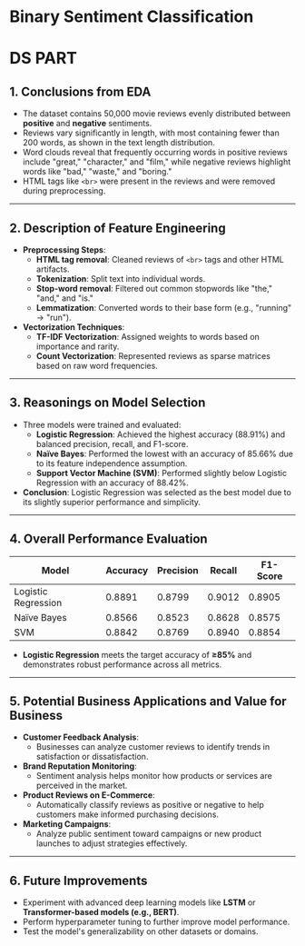 # Binary Sentiment Classification
# DS PART

## **1. Conclusions from EDA**
- The dataset contains 50,000 movie reviews evenly distributed between **positive** and **negative** sentiments.
- Reviews vary significantly in length, with most containing fewer than 200 words, as shown in the text length distribution.
- Word clouds reveal that frequently occurring words in positive reviews include "great," "character," and "film," while negative reviews highlight words like "bad," "waste," and "boring."
- HTML tags like `<br>` were present in the reviews and were removed during preprocessing.

---

## **2. Description of Feature Engineering**
- **Preprocessing Steps**:
  - **HTML tag removal**: Cleaned reviews of `<br>` tags and other HTML artifacts.
  - **Tokenization**: Split text into individual words.
  - **Stop-word removal**: Filtered out common stopwords like "the," "and," and "is."
  - **Lemmatization**: Converted words to their base form (e.g., "running" → "run").
- **Vectorization Techniques**:
  - **TF-IDF Vectorization**: Assigned weights to words based on importance and rarity.
  - **Count Vectorization**: Represented reviews as sparse matrices based on raw word frequencies.

---

## **3. Reasonings on Model Selection**
- Three models were trained and evaluated:
  - **Logistic Regression**: Achieved the highest accuracy (88.91%) and balanced precision, recall, and F1-score.
  - **Naïve Bayes**: Performed the lowest with an accuracy of 85.66% due to its feature independence assumption.
  - **Support Vector Machine (SVM)**: Performed slightly below Logistic Regression with an accuracy of 88.42%.
- **Conclusion**: Logistic Regression was selected as the best model due to its slightly superior performance and simplicity.

---

## **4. Overall Performance Evaluation**
| Model                | Accuracy | Precision | Recall | F1-Score |
|----------------------|----------|-----------|--------|----------|
| Logistic Regression  | 0.8891   | 0.8799    | 0.9012 | 0.8905   |
| Naïve Bayes          | 0.8566   | 0.8523    | 0.8628 | 0.8575   |
| SVM                  | 0.8842   | 0.8769    | 0.8940 | 0.8854   |

- **Logistic Regression** meets the target accuracy of **≥85%** and demonstrates robust performance across all metrics.

---

## **5. Potential Business Applications and Value for Business**
- **Customer Feedback Analysis**:
  - Businesses can analyze customer reviews to identify trends in satisfaction or dissatisfaction.
- **Brand Reputation Monitoring**:
  - Sentiment analysis helps monitor how products or services are perceived in the market.
- **Product Reviews on E-Commerce**:
  - Automatically classify reviews as positive or negative to help customers make informed purchasing decisions.
- **Marketing Campaigns**:
  - Analyze public sentiment toward campaigns or new product launches to adjust strategies effectively.

---

## **6. Future Improvements**
- Experiment with advanced deep learning models like **LSTM** or **Transformer-based models (e.g., BERT)**.
- Perform hyperparameter tuning to further improve model performance.
- Test the model's generalizability on other datasets or domains.
